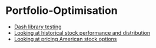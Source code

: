 # Portfolio-Optimisation

- [Dash library testing](./Dashboard)
- [Looking at historical stock performance and distribution](./Data_exploration)
- [Looking at pricing American stock options](./Options)
